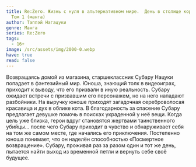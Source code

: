 ```yaml
---
title: Re:Zero. Жизнь с нуля в альтернативном мире.  День в столице королевства.
  Том 1 (манга)
author: Таппэй Нагацуки
genre: Манга
series: Re:Zero
tags:
  - 16+
image: /src/assets/img/2000-0.webp
have: true
read: false
---
```

Возвращаясь домой из магазина, старшеклассник Субару Нацуки попадает в фэнтезийный мир. Юноша, знающий толк в видеоиграх, приходит к выводу, что его призвали в иную реальность. Субару ожидает встречи с призвавшим его персонажем, но на него нападают разбойники. На выручку юноше приходят загадочная сереброволосая красавица и дух в облике кота. В благодарность за спасение Субару предлагает девушке помочь в поисках украденной у неё вещи. Когда цель уже близка, герои вдруг становятся жертвами таинственного убийцы… после чего Субару приходит в чувство и обнаруживает себя на том же самом месте, где начались его приключения. Постепенно юноша понимает, что он наделён способностью «Посмертное возвращение». Субару, проживая раз за разом один и тот же день, пытается найти выход из временной петли и вернуть себе своё будущее.
